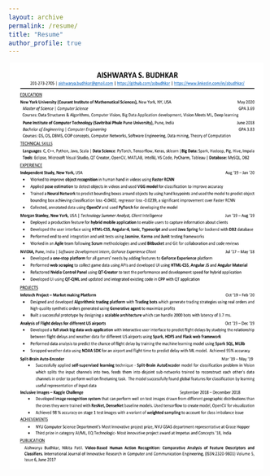 ```yaml
---
layout: archive
permalink: /resume/
title: "Resume"
author_profile: true
---
```

<p class="aligncenter">
    <img  src="/images/Aishwarya_Budhkar-Resume-ML.png" width="500" height="800"/>
</p>

<style>
.aligncenter {
    text-align: center;
}